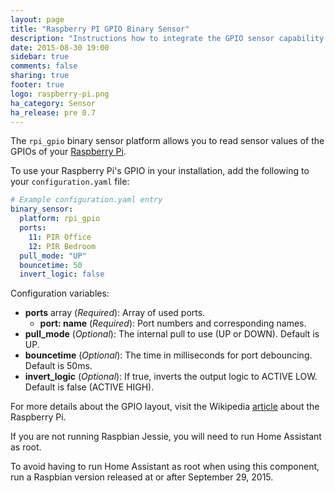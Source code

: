 ```yaml
---
layout: page
title: "Raspberry PI GPIO Binary Sensor"
description: "Instructions how to integrate the GPIO sensor capability of a Raspberry PI into Home Assistant."
date: 2015-08-30 19:00
sidebar: true
comments: false
sharing: true
footer: true
logo: raspberry-pi.png
ha_category: Sensor
ha_release: pre 0.7
---
```



The `rpi_gpio` binary sensor platform allows you to read sensor values of the GPIOs of your [Raspberry Pi](https://www.raspberrypi.org/).

To use your Raspberry Pi's GPIO in your installation, add the following to your `configuration.yaml` file:

```yaml
# Example configuration.yaml entry
binary_sensor:
  platform: rpi_gpio
  ports:
    11: PIR Office
    12: PIR Bedroom
  pull_mode: "UP"
  bouncetime: 50
  invert_logic: false
```

Configuration variables:

- **ports** array (*Required*): Array of used ports.
  - **port: name** (*Required*): Port numbers and corresponding names.
- **pull_mode** (*Optional*): The internal pull to use (UP or DOWN). Default is UP.
- **bouncetime** (*Optional*): The time in milliseconds for port debouncing. Default is 50ms.
- **invert_logic** (*Optional*): If true, inverts the output logic to ACTIVE LOW. Default is false (ACTIVE HIGH).

For more details about the GPIO layout, visit the Wikipedia [article](https://en.wikipedia.org/wiki/Raspberry_Pi#GPIO_connector) about the Raspberry Pi.

<p class='note warning'>
If you are not running Raspbian Jessie, you will need to run Home Assistant as root.
</p>

<p class='note warning'>
To avoid having to run Home Assistant as root when using this component, run a Raspbian version released at or after September 29, 2015.
</p>
